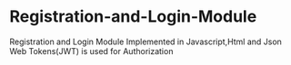 # Registration-and-Login-Module
Registration and Login Module Implemented in Javascript,Html and Json Web Tokens(JWT) is used for Authorization
